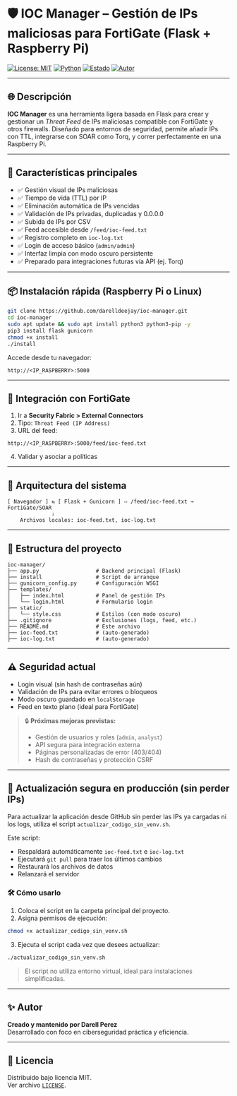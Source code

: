 # 🛡️ IOC Manager – Gestión de IPs maliciosas para FortiGate (Flask + Raspberry Pi)

[![License: MIT](https://img.shields.io/badge/License-MIT-green.svg)](LICENSE)
[![Python](https://img.shields.io/badge/Python-3.9+-blue.svg)](https://www.python.org/)
[![Estado](https://img.shields.io/badge/Estado-En%20uso%20activo-brightgreen.svg)](#)
[![Autor](https://img.shields.io/badge/Creado%20por-Darell%20Perez-blueviolet.svg)](#)

---

## 🌐 Descripción

**IOC Manager** es una herramienta ligera basada en Flask para crear y gestionar un *Threat Feed* de IPs maliciosas compatible con FortiGate y otros firewalls. Diseñado para entornos de seguridad, permite añadir IPs con TTL, integrarse con SOAR como Torq, y correr perfectamente en una Raspberry Pi.

---

## 🚀 Características principales

- ✅ Gestión visual de IPs maliciosas
- ✅ Tiempo de vida (TTL) por IP
- ✅ Eliminación automática de IPs vencidas
- ✅ Validación de IPs privadas, duplicadas y 0.0.0.0
- ✅ Subida de IPs por CSV
- ✅ Feed accesible desde `/feed/ioc-feed.txt`
- ✅ Registro completo en `ioc-log.txt`
- ✅ Login de acceso básico (`admin/admin`)
- ✅ Interfaz limpia con modo oscuro persistente
- ✅ Preparado para integraciones futuras vía API (ej. Torq)

---

## 📦 Instalación rápida (Raspberry Pi o Linux)

```bash
git clone https://github.com/darelldeejay/ioc-manager.git
cd ioc-manager
sudo apt update && sudo apt install python3 python3-pip -y
pip3 install flask gunicorn
chmod +x install
./install
```

Accede desde tu navegador:

```
http://<IP_RASPBERRY>:5000
```

---

## 🔗 Integración con FortiGate

1. Ir a **Security Fabric > External Connectors**
2. Tipo: `Threat Feed (IP Address)`
3. URL del feed:
```
http://<IP_RASPBERRY>:5000/feed/ioc-feed.txt
```
4. Validar y asociar a políticas

---

## 🧱 Arquitectura del sistema

```
[ Navegador ] ⇆ [ Flask + Gunicorn ] ⇨ /feed/ioc-feed.txt → FortiGate/SOAR
              ⇩
    Archivos locales: ioc-feed.txt, ioc-log.txt
```

---

## 📁 Estructura del proyecto

```
ioc-manager/
├── app.py                  # Backend principal (Flask)
├── install                 # Script de arranque
├── gunicorn_config.py      # Configuración WSGI
├── templates/
│   ├── index.html          # Panel de gestión IPs
│   └── login.html          # Formulario login
├── static/
│   └── style.css           # Estilos (con modo oscuro)
├── .gitignore              # Exclusiones (logs, feed, etc.)
├── README.md               # Este archivo
├── ioc-feed.txt            # (auto-generado)
├── ioc-log.txt             # (auto-generado)
```

---

## ⚠️ Seguridad actual

- Login visual (sin hash de contraseñas aún)
- Validación de IPs para evitar errores o bloqueos
- Modo oscuro guardado en `localStorage`
- Feed en texto plano (ideal para FortiGate)

> 🔒 **Próximas mejoras previstas:**
> - Gestión de usuarios y roles (`admin`, `analyst`)
> - API segura para integración externa
> - Páginas personalizadas de error (403/404)
> - Hash de contraseñas y protección CSRF

---

## 🔄 Actualización segura en producción (sin perder IPs)

Para actualizar la aplicación desde GitHub sin perder las IPs ya cargadas ni los logs, utiliza el script `actualizar_codigo_sin_venv.sh`.

Este script:
- Respaldará automáticamente `ioc-feed.txt` e `ioc-log.txt`
- Ejecutará `git pull` para traer los últimos cambios
- Restaurará los archivos de datos
- Relanzará el servidor

### 🛠️ Cómo usarlo

1. Coloca el script en la carpeta principal del proyecto.
2. Asigna permisos de ejecución:

```bash
chmod +x actualizar_codigo_sin_venv.sh
```

3. Ejecuta el script cada vez que desees actualizar:

```bash
./actualizar_codigo_sin_venv.sh
```

> El script no utiliza entorno virtual, ideal para instalaciones simplificadas.

---

## ✨ Autor

**Creado y mantenido por Darell Perez**  
Desarrollado con foco en ciberseguridad práctica y eficiencia.

---

## 📄 Licencia

Distribuido bajo licencia MIT.  
Ver archivo [`LICENSE`](LICENSE).

